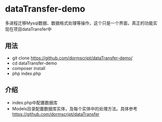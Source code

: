 # dataTransfer-demo
多进程迁移Mysql数据、数据格式处理等操作，这个只是一个界面，真正的功能实现在项目dataTransfer中

## 用法
* git clone https://github.com/dormscript/dataTransfer-demo/
* cd dataTransfer-demo
* composer install
* php index.php

## 介绍 
* index.php中配置数据库
* Models目录配置数据库实体，及每个实体中的处理方法。具体参考 https://github.com/dormscript/dataTransfer
